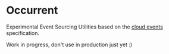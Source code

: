 # Occurrent

Experimental Event Sourcing Utilities based on the [cloud events](https://cloudevents.io/) specification. 

Work in progress, don't use in production just yet :) 